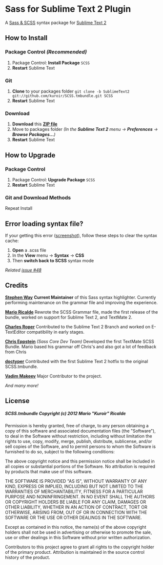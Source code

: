 Sass for Sublime Text 2 Plugin
==============================

A [Sass & SCSS](http://sass-lang.com/) syntax package for [Sublime Text 2](http://www.sublimetext.com)

## How to Install

### Package Control *(Recommended)*

1. Package Control: **Install Package** `SCSS`
2. **Restart** Sublime Text
    
### Git

1. **Clone** to your packages folder `git clone -b SublimeText2 git://github.com/kuroir/SCSS.tmbundle.git SCSS`
2. **Restart** Sublime Text

### Download

1. **Download** this **[ZIP file](https://github.com/kuroir/SCSS.tmbundle/zipball/SublimeText2)**
2. Move to packages folder *(In the **Sublime Text 2** menu → **Preferences** → **Browse Packages…**)*
3. **Restart** Sublime Text

## How to Upgrade

### Package Control

1. Package Control: **Upgrade Package** `SCSS`
2. **Restart** Sublime Text

### Git and Download Methods

Repeat Install

## Error loading syntax file?

If your getting this error ([screenshot](http://d.pr/RSdi)), follow these steps to clear the syntax cache:

1. **Open** a .scss file
2. In the **View** menu → **Syntax** → **CSS**
3. Then **switch back to SCSS** syntax mode

*Related [issue #48](https://github.com/kuroir/SCSS.tmbundle/issues/48#issuecomment-1710508)*

## Credits

**[Stephen Way](http://github.com/stephenway)** **Current Maintainer** of this Sass syntax highlighter. Currently performing maintenance on the grammar file and improving the experience.

**[Mario Ricalde](http://github.com/kuroir)** Rewrote the SCSS Grammar file, made the first release of the bundle, worked on support for Sublime Text 2, and TextMate 2.

**[Charles Roper](http://github.com/charlesr)** Contributed to the Sublime Text 2 Branch and worked on E-TextEditor compatibility in early stages.

**[Chris Eppstein](http://github.com/chriseppstein)** *(Sass Core Dev Team)* Developed the first TextMate SCSS Bundle. Mario based his grammar off Chris's and also got a lot of feedback from Chris

**[doctyper](http://github.com/doctyper)** Contributed with the first Sublime Text 2 hotfix to the original SCSS.tmbundle.

**[Vadim Makeev](https://github.com/pepelsbey)** Major Contributor to the project.

*And many more!*

## License

##### SCSS.tmbundle Copyright (c) 2012 Mario "Kuroir" Ricalde

Permission is hereby granted, free of charge, to any person obtaining a copy of this software and associated documentation files (the "Software"), to deal in the Software without restriction, including without limitation the rights to use, copy, modify, merge, publish, distribute, sublicense, and/or sell copies of the Software, and to permit persons to whom the Software is furnished to do so, subject to the following conditions:

The above copyright notice and this permission notice shall be included in all copies or substantial portions of the Software. No attribution is required by products that make use of this software.

THE SOFTWARE IS PROVIDED "AS IS", WITHOUT WARRANTY OF ANY KIND, EXPRESS OR IMPLIED, INCLUDING BUT NOT LIMITED TO THE WARRANTIES OF MERCHANTABILITY, FITNESS FOR A PARTICULAR PURPOSE AND NONINFRINGEMENT. IN NO EVENT SHALL THE AUTHORS OR COPYRIGHT HOLDERS BE LIABLE FOR ANY CLAIM, DAMAGES OR OTHER LIABILITY, WHETHER IN AN ACTION OF CONTRACT, TORT OR OTHERWISE, ARISING FROM, OUT OF OR IN CONNECTION WITH THE SOFTWARE OR THE USE OR OTHER DEALINGS IN THE SOFTWARE.

Except as contained in this notice, the name(s) of the above copyright holders shall not be used in advertising or otherwise to promote the sale, use or other dealings in this Software without prior written authorization.

Contributors to this project agree to grant all rights to the copyright holder of the primary product. Attribution is maintained in the source control history of the product.

